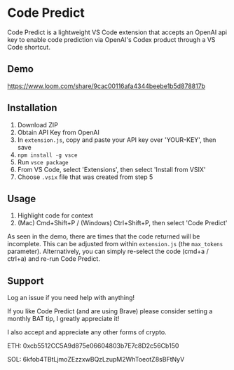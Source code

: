 # Code Predict

Code Predict is a lightweight VS Code extension that accepts an OpenAI api key to enable code prediction via OpenAI's Codex product through a VS Code shortcut.

## Demo

https://www.loom.com/share/9cac00116afa4344beebe1b5d878817b

## Installation

1. Download ZIP
2. Obtain API Key from OpenAI
3. In `extension.js`, copy and paste your API key over 'YOUR-KEY', then save
4. `npm install -g vsce`
5. Run `vsce package`
6. From VS Code, select 'Extensions', then select 'Install from VSIX'
7. Choose `.vsix` file that was created from step 5

## Usage

1. Highlight code for context
2. (Mac) Cmd+Shift+P / (Windows) Ctrl+Shift+P, then select 'Code Predict'

As seen in the demo, there are times that the code returned will be incomplete. This can be adjusted from within `extension.js` (the `max_tokens` parameter). Alternatively, you can simply re-select the code (cmd+a / ctrl+a) and re-run Code Predict.

## Support
Log an issue if you need help with anything! 

If you like Code Predict (and are using Brave) please consider setting a monthly BAT tip, I greatly appreciate it!

I also accept and appreciate any other forms of crypto.

ETH: 0xcb5512CC5A9d875e06604803b7E7c8D2c56Cb150

SOL: 6kfob4TBtLjmoZEzzxwBQzLzupM2WhToeotZ8sBFtNyV
